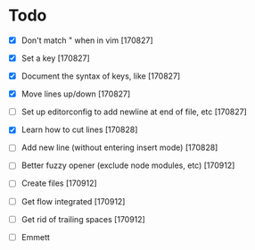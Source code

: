 # Todo

- [x] Don't match " when in vim [170827]
- [x] Set a <Leader> key [170827]
- [x] Document the syntax of keys, like <C-o> [170827]
- [x] Move lines up/down [170827]
- [ ] Set up editorconfig to add newline at end of file, etc [170827]
- [x] Learn how to cut lines [170828]
- [ ] Add new line (without entering insert mode) [170828]

- [ ] Better fuzzy opener (exclude node modules, etc) [170912]
- [ ] Create files [170912]
- [ ] Get flow integrated [170912]
- [ ] Get rid of trailing spaces [170912] 
- [ ] Emmett
